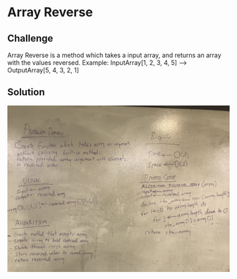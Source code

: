 # Array Reverse

## Challenge
Array Reverse is a method which takes a input array, and returns an array with the values reversed.
Example:
InputArray[1, 2, 3, 4, 5] --> OutputArray[5, 4, 3, 2, 1]

## Solution
![Array Reverse whiteboard image](../../assets/ArrayReverse.jpg)